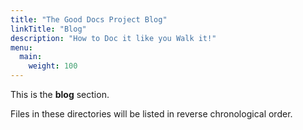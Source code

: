 ```yaml
---
title: "The Good Docs Project Blog"
linkTitle: "Blog"
description: "How to Doc it like you Walk it!"
menu:
  main:
    weight: 100
---
```


This is the **blog** section.

Files in these directories will be listed in reverse chronological order.

